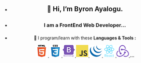 - <h2 align="center">👋 Hi, I’m Byron Ayalogu.<h2/>
- <h3 align="center"> I am a FrontEnd Web Developer...<h3/>
- <p align="center">🌱 I program/learn with these <b>Languages & Tools :<b/><p/>
     
	<div align="center">
     <a href="https://www.w3schools.com/html/" rel="nofollow"> <img src="https://raw.githubusercontent.com/devicons/devicon/master/icons/html5/html5-original-wordmark.svg" alt="html5" width="40" height="40" style="max-width: 100%;"> </a> 
     <a href="https://www.w3schools.com/css/" rel="nofollow"> <img src="https://raw.githubusercontent.com/devicons/devicon/master/icons/css3/css3-original-wordmark.svg" alt="css3" width="40" height="40" style="max-width: 100%;"> </a> 
     <a href="https://getbootstrap.com"><img src="https://raw.githubusercontent.com/devicons/devicon/master/icons/bootstrap/bootstrap-plain-wordmark.svg" alt="bootstrap" width="40" height="40" style="max-width: 100%;"> <a/> 
     <a href="https://developer.mozilla.org/en-US/docs/Web/JavaScript" rel="nofollow"><img src="https://raw.githubusercontent.com/devicons/devicon/master/icons/javascript/javascript-original.svg" alt="javascript" width="40" height="40" style="max-width: 100%;"> </a> 
     <a href="https://jquery.com/"><img src ="https://raw.githubusercontent.com/devicons/devicon/master/icons/jquery/jquery-original.svg" alt="jquery" width="40" height="40" style="max-width: 100%;"> <a/> 
     <a href="https://reactjs.org/" rel="nofollow"> <img src="https://raw.githubusercontent.com/devicons/devicon/master/icons/react/react-original-wordmark.svg" alt="react" width="40" height="40" style="max-width: 100%;"> </a> 
     <a href="https://redux.js.org" rel="nofollow"> <img src="https://raw.githubusercontent.com/devicons/devicon/master/icons/redux/redux-original.svg" alt="redux" width="40" height="40" style="max-width: 100%;"> </a>...
		<div/>
    

<!--- 
- 💞️ I’m looking to land good challanging jobs to expand my experience ...
-📫<b> Contact:<b/> send a text on whatsapp(+2348082976168).--->

<!---
byron-a/byron-a is a ✨ special ✨ repository because its `README.md` (this file) appears on your GitHub profile.
You can click the Preview link to take a look at your changes.
--->
